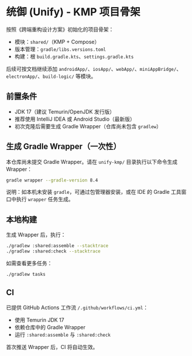 # 统御 (Unify) - KMP 项目骨架

按照《跨端重构设计方案》初始化的项目骨架：

- 模块：`shared/`（KMP + Compose）
- 版本管理：`gradle/libs.versions.toml`
- 构建：根 `build.gradle.kts`、`settings.gradle.kts`

后续可按文档继续添加 `androidApp/`、`iosApp/`、`webApp/`、`miniAppBridge/`、`electronApp/`、`build-logic/` 等模块。

## 前置条件

- JDK 17（建议 Temurin/OpenJDK 发行版）
- 推荐使用 IntelliJ IDEA 或 Android Studio（最新版）
- 初次克隆后需要生成 Gradle Wrapper（仓库尚未包含 `gradlew`）

## 生成 Gradle Wrapper（一次性）

本仓库尚未提交 Gradle Wrapper。请在 `unify-kmp/` 目录执行以下命令生成 Wrapper：

```bash
gradle wrapper --gradle-version 8.4
```

说明：如本机未安装 `gradle`，可通过包管理器安装，或在 IDE 的 Gradle 工具窗口中执行 `wrapper` 任务生成。

## 本地构建

生成 Wrapper 后，执行：

```bash
./gradlew :shared:assemble --stacktrace
./gradlew :shared:check --stacktrace
```

如需查看更多任务：

```bash
./gradlew tasks
```

## CI

已提供 GitHub Actions 工作流 `/.github/workflows/ci.yml`：

- 使用 Temurin JDK 17
- 依赖仓库中的 Gradle Wrapper
- 运行 `:shared:assemble` 与 `:shared:check`

首次推送 Wrapper 后，CI 将自动生效。
